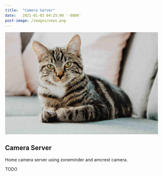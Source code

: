 ```yaml
---
title:  "Camera Server"
date:   2021-01-03 04:25:00 '-0800'
post-image: /images/news.png
---
```


<div id="lightgallery">
    <a href="/images/cat.jpg" data-sub-html="network device" class="img-ctn large-image">
        <div class="img-wrap">
            <img src="/images/cat.jpg">
            <i class="fas fa-search"></i>
        </div>
    </a>
</div>

## Camera Server

Home camera server using zoneminder and amcrest camera.

TODO

